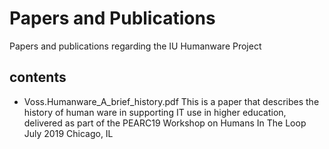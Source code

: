 # Papers and Publications
Papers and publications regarding the IU Humanware Project
## contents
* Voss.Humanware_A_brief_history.pdf  This is a paper that describes the history of human ware in supporting IT use in higher education, delivered as part of the PEARC19 Workshop on Humans In The Loop July 2019 Chicago, IL
